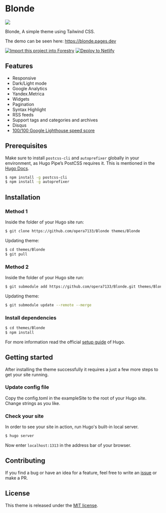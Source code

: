 # Blonde 
![](https://github.com/opera7133/Blonde/raw/master/images/screenshot.png)

Blonde, A simple theme using Tailwind CSS.

The demo can be seen here: https://blonde.pages.dev

[![Import this project into Forestry](https://assets.forestry.io/import-to-forestryK.svg)](https://app.forestry.io/quick-start?repo=opera7133/blonde&engine=hugo&version=0.81.0&config=exampleSite)
[![Deploy to Netlify](https://www.netlify.com/img/deploy/button.svg)](https://app.netlify.com/start/deploy?repository=https://github.com/opera7133/Blonde)

## Features
* Responsive
* Dark/Light mode
* Google Analytics
* Yandex.Metrica
* Widgets
* Pagination
* Syntax Highlight
* RSS feeds
* Support tags and categories and archives
* Disqus
* [100/100 Google Lighthouse speed score](https://lighthouse-dot-webdotdevsite.appspot.com//lh/html?url=https%3A%2F%2Fblonde.pages.dev)

## Prerequisites

Make sure to install `postcss-cli` and `autoprefixer` globally in your environment, as Hugo Pipe’s PostCSS requires it. This is mentioned in the [Hugo Docs](https://gohugo.io/hugo-pipes/postcss/).

```bash
$ npm install -g postcss-cli
$ npm install -g autoprefixer
```

## Installation

### Method 1
Inside the folder of your Hugo site run:

```bash
$ git clone https://github.com/opera7133/Blonde themes/Blonde
```

Updating theme:
```bash
$ cd themes/Blonde
$ git pull
```

### Method 2
Inside the folder of your Hugo site run:

```bash
$ git submodule add https://github.com/opera7133/Blonde.git themes/Blonde
```

Updating theme:
```bash
$ git submodule update --remote --merge
```

### Install dependencies
```bash
$ cd themes/Blonde
$ npm install
```

For more information read the official [setup guide](https://gohugo.io/overview/installing/) of Hugo.

## Getting started
After installing the theme successfully it requires a just a few more steps to get your site running.

### Update config file
Copy the config.toml in the exampleSite to the root of your Hugo site. Change strings as you like.

### Check your site
In order to see your site in action, run Hugo's built-in local server.
```bash
$ hugo server
```
Now enter `localhost:1313` in the address bar of your browser.

## Contributing
If you find a bug or have an idea for a feature, feel free to write an [issue](https://github.com/opera7133/Blonde/issues) or make a PR.

## License
This theme is released under the [MIT license](https://github.com/opera7133/Blonde/blob/master/LICENSE).
